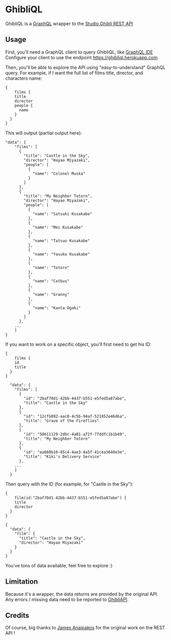 # GhibliQL

GhibliQL is a [GraphQL](http://graphql.org/) wrapper to the [Studio Ghibli REST API](https://ghibliapi.herokuapp.com)

## Usage

First, you'll need a GraphQL client to query GhibliQL, like [GraphQL IDE](https://github.com/redound/graphql-ide)
Configure your client to use the endpoint https://ghibliql.herokuapp.com

Then, you'll be able to explore the API using "easy-to-understand" GraphQL query.
For example, if I want the full list of films title, director, and characters name:
```
{
    films {
    title
    director
    people {
      name
    }
  }
}
```

This will output (partial output here):
```
"data": {
    "films": [
      {
        "title": "Castle in the Sky",
        "director": "Hayao Miyazaki",
        "people": [
          {
            "name": "Colonel Muska"
          }
        ]
      },
      {
        "title": "My Neighbor Totoro",
        "director": "Hayao Miyazaki",
        "people": [
          {
            "name": "Satsuki Kusakabe"
          },
          {
            "name": "Mei Kusakabe"
          },
          {
            "name": "Tatsuo Kusakabe"
          },
          {
            "name": "Yasuko Kusakabe"
          },
          {
            "name": "Totoro"
          },
          {
            "name": "Catbus"
          },
          {
            "name": "Granny"
          },
          {
            "name": "Kanta Ogaki"
          }
        ]
      },
    ...
    ]
}
```

If you want to work on a specific object, you'll first need to get his ID:
```
{
    films {
    id
    title
  }
}
```

```
  "data": {
    "films": [
      {
        "id": "2baf70d1-42bb-4437-b551-e5fed5a87abe",
        "title": "Castle in the Sky"
      },
      {
        "id": "12cfb892-aac0-4c5b-94af-521852e46d6a",
        "title": "Grave of the Fireflies"
      },
      {
        "id": "58611129-2dbc-4a81-a72f-77ddfc1b1b49",
        "title": "My Neighbor Totoro"
      },
      {
        "id": "ea660b10-85c4-4ae3-8a5f-41cea3648e3e",
        "title": "Kiki's Delivery Service"
      },
    ...
    ]
  }
```

Then query with the ID (for example, for "Castle in the Sky"):
```
{
    film(id:"2baf70d1-42bb-4437-b551-e5fed5a87abe") {
    title
    director
  }
}
```
```
{
  "data": {
    "film": {
      "title": "Castle in the Sky",
      "director": "Hayao Miyazaki"
    }
  }
}
```

You've tons of data available, feel free to explore :)

## Limitation

Because it's a wrapper, the data returns are provided by the original API.
Any errors / missing data need to be reported to [GhibliAPI](https://github.com/janaipakos/ghibliapi).

## Credits

Of course, big thanks to [James Anaipakos](https://github.com/janaipakos/ghibliapi) for the original work on the REST API !